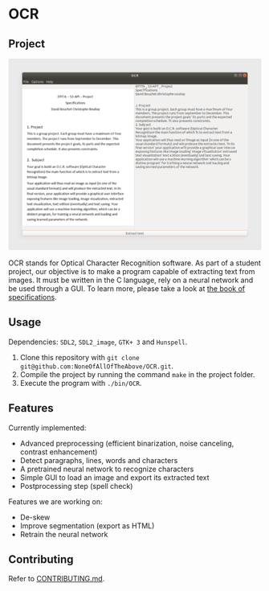 # OCR



## Project

![Screenshot](https://raw.githubusercontent.com/NoneOfAllOfTheAbove/OCR/master/docs/screenshot.png)  

OCR stands for Optical Character Recognition software. As part of a student project, our objective is to make a program capable of extracting text from images. It must be written in the C language, rely on a neural network and be used through a GUI. To learn more, please take a look at [the book of specifications](https://github.com/NoneOfAllOfTheAbove/OCR/tree/master/docs/book-of-specifications.pdf).

## Usage

Dependencies: `SDL2`, `SDL2_image`, `GTK+ 3` and `Hunspell`.  

1. Clone this repository with `git clone git@github.com:NoneOfAllOfTheAbove/OCR.git`.
2. Compile the project by running the command `make` in the project folder.
3. Execute the program with `./bin/OCR`.

## Features

Currently implemented:
- Advanced preprocessing (efficient binarization, noise canceling, contrast enhancement)
- Detect paragraphs, lines, words and characters
- A pretrained neural network to recognize characters
- Simple GUI to load an image and export its extracted text
- Postprocessing step (spell check)
  
Features we are working on:
- De-skew
- Improve segmentation (export as HTML)
- Retrain the neural network

## Contributing

Refer to [CONTRIBUTING.md](https://github.com/NoneOfAllOfTheAbove/OCR/blob/master/CONTRIBUTING.md).